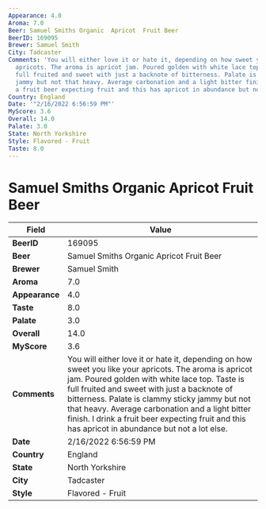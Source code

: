 ```yaml
---
Appearance: 4.0
Aroma: 7.0
Beer: Samuel Smiths Organic  Apricot  Fruit Beer
BeerID: 169095
Brewer: Samuel Smith
City: Tadcaster
Comments: 'You will either love it or hate it, depending on how sweet you like your
  apricots. The aroma is apricot jam. Poured golden with white lace top. Taste is
  full fruited and sweet with just a backnote of bitterness. Palate is clammy sticky
  jammy but not that heavy. Average carbonation and a light bitter finish. I drink
  a fruit beer expecting fruit and this has apricot in abundance but not a lot else. '
Country: England
Date: '"2/16/2022 6:56:59 PM"'
MyScore: 3.6
Overall: 14.0
Palate: 3.0
State: North Yorkshire
Style: Flavored - Fruit
Taste: 8.0
---
```


# Samuel Smiths Organic  Apricot  Fruit Beer

| Field         | Value |
|---------------|-------|
| **BeerID** | 169095 |
| **Beer** | Samuel Smiths Organic  Apricot  Fruit Beer |
| **Brewer** | Samuel Smith |
| **Aroma** | 7.0 |
| **Appearance** | 4.0 |
| **Taste** | 8.0 |
| **Palate** | 3.0 |
| **Overall** | 14.0 |
| **MyScore** | 3.6 |
| **Comments** | You will either love it or hate it, depending on how sweet you like your apricots. The aroma is apricot jam. Poured golden with white lace top. Taste is full fruited and sweet with just a backnote of bitterness. Palate is clammy sticky jammy but not that heavy. Average carbonation and a light bitter finish. I drink a fruit beer expecting fruit and this has apricot in abundance but not a lot else.  |
| **Date** | 2/16/2022 6:56:59 PM |
| **Country** | England |
| **State** | North Yorkshire |
| **City** | Tadcaster |
| **Style** | Flavored - Fruit |
